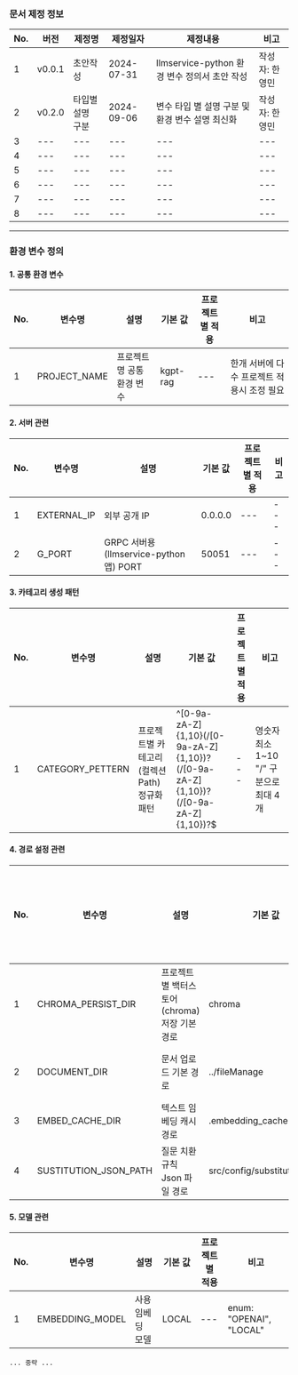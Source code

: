 ### 문서 제정 정보
| No. | 버전     | 제정명       | 제정일자       | 제정내용                              | 비고       |
|-----|--------|-----------|------------|-----------------------------------|----------|
| 1   | v0.0.1 | 초안작성      | 2024-07-31 | llmservice-python 환경 변수 정의서 초안 작성 | 작성자: 한영민 |
| 2   | v0.2.0 | 타입별 설명 구분 | 2024-09-06 | 변수 타입 별 설명 구분 및 환경 변수 설명 최신화      | 작성자: 한영민 |
| 3   | ---    | ---       | ---        | ---                               | ---      |
| 4   | ---    | ---       | ---        | ---                               | ---      |
| 5   | ---    | ---       | ---        | ---                               | ---      |
| 6   | ---    | ---       | ---        | ---                               | ---      |
| 7   | ---    | ---       | ---        | ---                               | ---      |
| 8   | ---    | ---       | ---        | ---                               | ---      |

---

### 환경 변수 정의
#### 1. 공통 환경 변수
| No. | 변수명                        | 설명                                 | 기본 값                                                                                  | 프로젝트 별 적용 | 비고                                                                           |
|-----|----------------------------|------------------------------------|---------------------------------------------------------------------------------------|-----------------------------------|------------------------------------------------------------------------------|
| 1   | PROJECT_NAME           | 프로젝트명 공통 환경 변수                    | kgpt-rag                                                                              | ---                               | 한개 서버에 다수 프로젝트 적용시 조정 필요                                                     |

#### 2. 서버 관련
| No. | 변수명                        | 설명                                 | 기본 값                                                                                  | 프로젝트 별 적용 | 비고                                                                           |
|-----|----------------------------|------------------------------------|---------------------------------------------------------------------------------------|-----------------------------------|------------------------------------------------------------------------------|
| 1   | EXTERNAL_IP                | 외부 공개 IP                           | 0.0.0.0                                                                               | ---                               | ---                                                                          |
| 2   | G_PORT                     | GRPC 서버용(llmservice-python 앱) PORT | 50051                                                                                 | ---                               | ---                                                                          |

#### 3. 카테고리 생성 패턴
| No. | 변수명                        | 설명                                 | 기본 값                                                                                  | 프로젝트 별 적용 | 비고                                                                           |
|-----|----------------------------|------------------------------------|---------------------------------------------------------------------------------------|-----------------------------------|------------------------------------------------------------------------------|
| 1   | CATEGORY_PETTERN           | 프로젝트별 카테고리(컬렉션 Path) 정규화 패턴        | ^[0-9a-zA-Z]{1,10}(\/[0-9a-zA-Z]{1,10})?(\/[0-9a-zA-Z]{1,10})?(\/[0-9a-zA-Z]{1,10})?$ | ---                               | 영숫자 최소 1~10 "/" 구분으로 최대 4개                                                   |

#### 4. 경로 설정 관련
| No. | 변수명                        | 설명                           | 기본 값                                                                                  | 프로젝트 별 적용 | 비고                                                                           |
|-----|----------------------------|------------------------------|---------------------------------------------------------------------------------------|-----------------------------------|------------------------------------------------------------------------------|
| 1   | CHROMA_PERSIST_DIR         | 프로젝트별 백터스토어(chroma) 저장 기본 경로 | chroma                                                                                | ---                               | 기본: {app_root_pach}/chroma                                                   |
| 2   | DOCUMENT_DIR               | 문서 업로드 기본 경로                 | ../fileManage                                                                         | ---                               | 기본: {app_root_pach}/../fileManage<br />통신 하는 백엔드 업로드 경로와 마운트 된 경로 사용         |
| 3   | EMBED_CACHE_DIR            | 텍스트 임베딩 캐시 경로                | .embedding_cache                                                                      | ---                               | ---                                                                          |
| 4   | SUSTITUTION_JSON_PATH            | 질문 치환 규칙 Json 파일 경로          | src/config/substitution.json                                                                      | ---                               | ---                                                                          |

#### 5. 모델 관련
| No. | 변수명                        | 설명               | 기본 값                                                                                  | 프로젝트 별 적용 | 비고                      |
|-----|----------------------------|------------------|---------------------------------------------------------------------------------------|-----------------------------------|-------------------------|
| 1   | EMBEDDING_MODEL            | 사용 임베딩 모델        | LOCAL                                                                                | ---                               | enum: "OPENAI", "LOCAL" |


`... 중략 ...`
